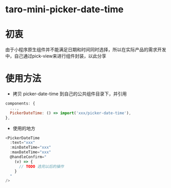 # taro-mini-picker-date-time
# 初衷
由于小程序原生组件并不能满足日期和时间同时选择，所以在实际产品的需求开发中，自己通过pick-view来进行组件封装，以此分享

# 使用方法
* 拷贝 picker-date-time 到自己的公共组件目录下，并引用
```javascript
components: {
  ...,
  PickerDateTime: () => import('xxx/picker-date-time'),
},
```

* 使用的地方
```javascript
<PickerDateTime
  :text="xxx"
  :minDateTime="xxx"
  :maxDateTime="xxx"
  @handleConfirm="
    (v) => {
      // TODO 选完以后的操作
    }
  "
/>
```
